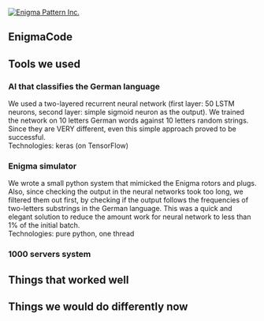 [![Enigma Pattern Inc.](https://raw.githubusercontent.com/EnigmaPatternInc/EnigmaCode/master/Enigma_github.png)](http://www.enigmapattern.com)
## EnigmaCode

## Tools we used

### AI that classifies the German language
We used a two-layered recurrent neural network (first layer: 50 LSTM neurons, second layer: simple sigmoid neuron as the output). We trained the network on 10 letters German words against 10 letters random strings. Since they are VERY different, even this simple approach proved to be successful.  
Technologies: keras (on TensorFlow)

### Enigma simulator
We wrote a small python system that mimicked the Enigma rotors and plugs. Also, since checking the output in the neural networks took too long, we filtered them out first, by checking if the output follows the frequencies of two-letters substrings in the German language. This was a quick and elegant solution to reduce the amount work for neural network to less than 1% of the initial batch.  
Technologies: pure python, one thread

### 1000 servers system

## Things that worked well


## Things we would do differently now
